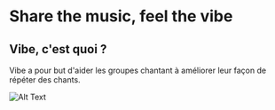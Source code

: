 # Share the music, feel the vibe

## Vibe, c'est quoi ?

Vibe a pour but d'aider les groupes chantant à améliorer leur façon de répéter des chants.

![Alt Text](https://media.giphy.com/media/26ufoAcj4cdJoeKzu/giphy.gif)
